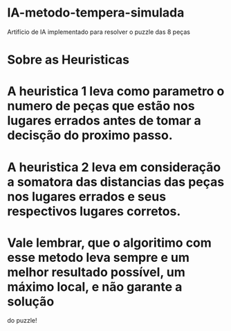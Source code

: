 # IA-metodo-tempera-simulada
Artifício de IA implementado para resolver o puzzle das 8 peças

# Sobre as Heuristicas

# A heuristica 1 leva como parametro o numero de peças que estão nos lugares errados antes de tomar a decisção do proximo passo.

# A heuristica 2 leva em consideração a somatora das distancias das peças nos lugares errados e seus respectivos lugares corretos.


# Vale lembrar, que o algoritimo com esse metodo leva sempre e um melhor resultado possível, um máximo local, e não garante a solução
do puzzle!
